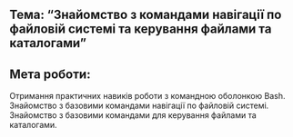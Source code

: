 ## Тема: “Знайомство з командами навігації по файловій системі та керування файлами та каталогами”

## Мета роботи: 
 Отримання практичних навиків роботи з командною оболонкою Bash.
 Знайомство з базовими командами навігації по файловій системі.
 Знайомство з базовими командами для керування файлами та каталогами.

## 
